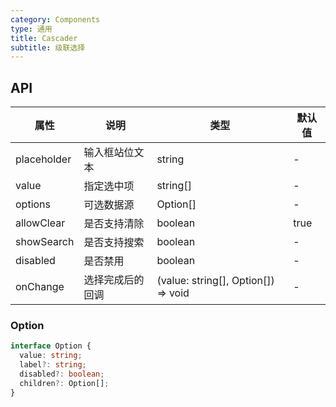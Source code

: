 ```yaml
---
category: Components
type: 通用
title: Cascader
subtitle: 级联选择
---
```


## API

| 属性 | 说明 | 类型 | 默认值 |
| --- | --- | ---  | ---   |
| placeholder | 输入框站位文本 | string | - |
| value | 指定选中项 | string[] | - |
| options | 可选数据源 | Option[] | - |
| allowClear | 是否支持清除 | boolean | true |
| showSearch | 是否支持搜索 | boolean | - |
| disabled | 是否禁用 | boolean | - |
| onChange | 选择完成后的回调|(value: string[], Option[]) => void | - |


### Option

```typescript
interface Option {
  value: string;
  label?: string;
  disabled?: boolean;
  children?: Option[];
}
```
